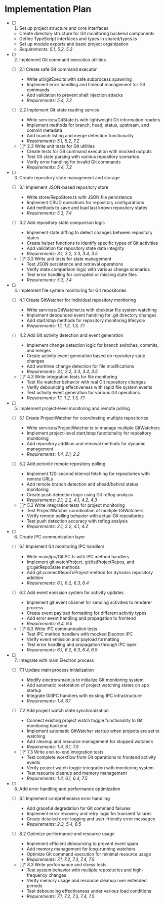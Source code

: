 # Implementation Plan

- [ ] 1. Set up project structure and core interfaces
  - Create directory structure for Git monitoring backend components
  - Define TypeScript interfaces and types in shared/types.ts
  - Set up module exports and basic project organization
  - _Requirements: 5.1, 5.2, 5.3_

- [ ] 2. Implement Git command execution utilities
  - [ ] 2.1 Create safe Git command executor
    - Write util/gitExec.ts with safe subprocess spawning
    - Implement error handling and timeout management for Git commands
    - Add validation to prevent shell injection attacks
    - _Requirements: 5.4, 7.2_

  - [ ] 2.2 Implement Git state reading service
    - Write services/GitState.ts with lightweight Git information readers
    - Implement methods for branch, head, status, upstream, and commit metadata
    - Add branch listing and merge detection functionality
    - _Requirements: 5.1, 5.2, 7.2_

  - [ ]* 2.3 Write unit tests for Git utilities
    - Create tests for Git command execution with mocked outputs
    - Test Git state parsing with various repository scenarios
    - Verify error handling for invalid Git commands
    - _Requirements: 5.4, 7.2_

- [ ] 3. Create repository state management and storage
  - [ ] 3.1 Implement JSON-based repository store
    - Write store/RepoStore.ts with JSON file persistence
    - Implement CRUD operations for repository configurations
    - Add methods to save and load last known repository states
    - _Requirements: 5.3, 7.4_

  - [ ] 3.2 Add repository state comparison logic
    - Implement state diffing to detect changes between repository states
    - Create helper functions to identify specific types of Git activities
    - Add validation for repository state data integrity
    - _Requirements: 3.1, 3.2, 3.3, 3.4, 3.5_

  - [ ]* 3.3 Write unit tests for state management
    - Test JSON persistence and retrieval operations
    - Verify state comparison logic with various change scenarios
    - Test error handling for corrupted or missing state files
    - _Requirements: 5.3, 7.4_

- [ ] 4. Implement file system monitoring for Git repositories
  - [ ] 4.1 Create GitWatcher for individual repository monitoring
    - Write services/GitWatcher.ts with chokidar file system watching
    - Implement debounced event handling for .git directory changes
    - Add start/stop methods for repository monitoring lifecycle
    - _Requirements: 1.1, 1.2, 1.3, 7.1_

  - [ ] 4.2 Add Git activity detection and event generation
    - Implement change detection logic for branch switches, commits, and merges
    - Create activity event generation based on repository state changes
    - Add worktree change detection for file modifications
    - _Requirements: 3.1, 3.2, 3.3, 3.4, 3.5_

  - [ ]* 4.3 Write integration tests for file monitoring
    - Test file watcher behavior with real Git repository changes
    - Verify debouncing effectiveness with rapid file system events
    - Test activity event generation for various Git operations
    - _Requirements: 1.1, 1.2, 1.3, 7.1_

- [ ] 5. Implement project-level monitoring and remote polling
  - [ ] 5.1 Create ProjectWatcher for coordinating multiple repositories
    - Write services/ProjectWatcher.ts to manage multiple GitWatchers
    - Implement project-level start/stop functionality for repository monitoring
    - Add repository addition and removal methods for dynamic management
    - _Requirements: 1.4, 2.1, 2.2_

  - [ ] 5.2 Add periodic remote repository polling
    - Implement 120-second interval fetching for repositories with remote URLs
    - Add remote branch detection and ahead/behind status monitoring
    - Create push detection logic using Git reflog analysis
    - _Requirements: 2.1, 2.2, 4.1, 4.2, 4.3_

  - [ ]* 5.3 Write integration tests for project monitoring
    - Test ProjectWatcher coordination of multiple GitWatchers
    - Verify remote polling behavior with actual Git repositories
    - Test push detection accuracy with reflog analysis
    - _Requirements: 2.1, 2.2, 4.1, 4.2_

- [ ] 6. Create IPC communication layer
  - [ ] 6.1 Implement Git monitoring IPC handlers
    - Write main/ipc/GitIPC.ts with IPC method handlers
    - Implement git:watchProject, git:listProjectRepos, and git:getRepoState methods
    - Add git:connectRepoToProject method for dynamic repository addition
    - _Requirements: 6.1, 6.2, 6.3, 6.4_

  - [ ] 6.2 Add event emission system for activity updates
    - Implement git:event channel for sending activities to renderer process
    - Create event payload formatting for different activity types
    - Add error event handling and propagation to frontend
    - _Requirements: 6.4, 6.5_

  - [ ]* 6.3 Write IPC communication tests
    - Test IPC method handlers with mocked Electron IPC
    - Verify event emission and payload formatting
    - Test error handling and propagation through IPC layer
    - _Requirements: 6.1, 6.2, 6.3, 6.4, 6.5_

- [ ] 7. Integrate with main Electron process
  - [ ] 7.1 Update main process initialization
    - Modify electron/main.js to initialize Git monitoring system
    - Add automatic restoration of project watching states on app startup
    - Integrate GitIPC handlers with existing IPC infrastructure
    - _Requirements: 1.4, 6.1_

  - [ ] 7.2 Add project watch state synchronization
    - Connect existing project watch toggle functionality to Git monitoring backend
    - Implement automatic GitWatcher startup when projects are set to watching
    - Add cleanup and resource management for stopped watchers
    - _Requirements: 1.4, 6.1, 7.5_

  - [ ]* 7.3 Write end-to-end integration tests
    - Test complete workflow from Git operations to frontend activity events
    - Verify project watch toggle integration with monitoring system
    - Test resource cleanup and memory management
    - _Requirements: 1.4, 6.1, 6.4, 7.5_

- [ ] 8. Add error handling and performance optimization
  - [ ] 8.1 Implement comprehensive error handling
    - Add graceful degradation for Git command failures
    - Implement error recovery and retry logic for transient failures
    - Create detailed error logging and user-friendly error messages
    - _Requirements: 2.3, 5.4, 6.5_

  - [ ] 8.2 Optimize performance and resource usage
    - Implement efficient debouncing to prevent event spam
    - Add memory management for long-running watchers
    - Optimize Git command execution for minimal resource usage
    - _Requirements: 7.1, 7.2, 7.3, 7.4, 7.5_

  - [ ]* 8.3 Write performance and stress tests
    - Test system behavior with multiple repositories and high-frequency changes
    - Verify memory usage and resource cleanup over extended periods
    - Test debouncing effectiveness under various load conditions
    - _Requirements: 7.1, 7.2, 7.3, 7.4, 7.5_